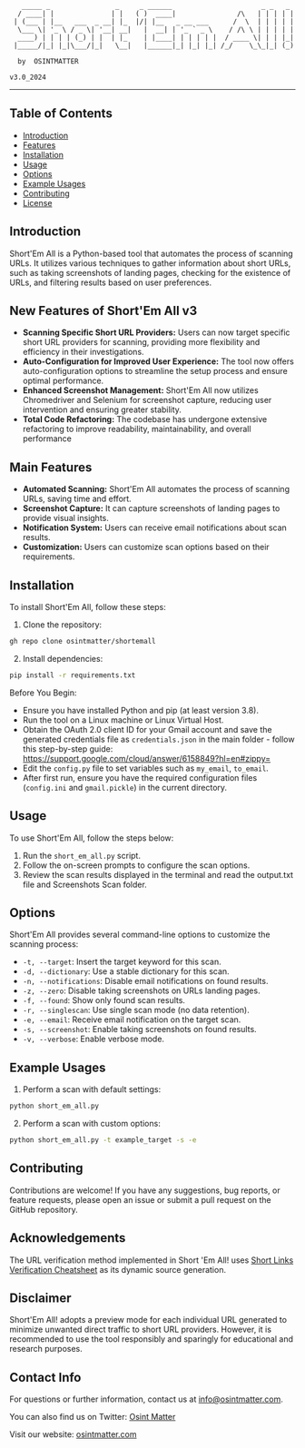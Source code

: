 ```
   _____ _                _     _ ______                      _ _   _ 
  / ____| |              | |   ( )  ____|               /\   | | | | |
 | (___ | |__   ___  _ __| |_  |/| |__   _ __ ___      /  \  | | | | |
  \___ \| '_ \ / _ \| '__| __|   |  __| | '_ ` _ \    / /\ \ | | | | |
  ____) | | | | (_) | |  | |_    | |____| | | | | |  / ____ \| | | |_|
 |_____/|_| |_|\___/|_|   \__|   |______|_| |_| |_| /_/    \_\_|_| (_)
                                                                    
  by  OSINTMATTER                                                      
                                                                     v3.0_2024
```
---


## Table of Contents

- [Introduction](#introduction)
- [Features](#New_Features_of_Short'Em_All_v3)
- [Installation](#installation)
- [Usage](#usage)
- [Options](#options)
- [Example Usages](#example-usages)
- [Contributing](#contributing)
- [License](#license)

## Introduction

Short'Em All is a Python-based tool that automates the process of scanning URLs. It utilizes various techniques to gather information about short URLs, such as taking screenshots of landing pages, checking for the existence of URLs, and filtering results based on user preferences.

## New Features of Short'Em All v3
- **Scanning Specific Short URL Providers:** Users can now target specific short URL providers for scanning, providing more flexibility and efficiency in their investigations.
- **Auto-Configuration for Improved User Experience:** The tool now offers auto-configuration options to streamline the setup process and ensure optimal performance.
- **Enhanced Screenshot Management:** Short'Em All now utilizes Chromedriver and Selenium for screenshot capture, reducing user intervention and ensuring greater stability.
- **Total Code Refactoring:** The codebase has undergone extensive refactoring to improve readability, maintainability, and overall performance
## Main Features
- **Automated Scanning:** Short'Em All automates the process of scanning URLs, saving time and effort.
- **Screenshot Capture:** It can capture screenshots of landing pages to provide visual insights.
- **Notification System:** Users can receive email notifications about scan results.
- **Customization:** Users can customize scan options based on their requirements.

## Installation

To install Short'Em All, follow these steps:

1. Clone the repository:

```bash
gh repo clone osintmatter/shortemall
```

2. Install dependencies:

```bash
pip install -r requirements.txt
```

Before You Begin:

- Ensure you have installed Python and pip (at least version 3.8).
- Run the tool on a Linux machine or Linux Virtual Host.
- Obtain the OAuth 2.0 client ID for your Gmail account and save the generated credentials file as `credentials.json` in the main folder - follow this step-by-step guide: https://support.google.com/cloud/answer/6158849?hl=en#zippy=
- Edit the `config.py` file to set variables such as `my_email`, `to_email`.
- After first run, ensure you have the required configuration files (`config.ini` and `gmail.pickle`) in the current directory.

## Usage

To use Short'Em All, follow the steps below:

1. Run the `short_em_all.py` script.
2. Follow the on-screen prompts to configure the scan options.
3. Review the scan results displayed in the terminal and read the output.txt file and Screenshots Scan folder.

## Options

Short'Em All provides several command-line options to customize the scanning process:

- `-t, --target`: Insert the target keyword for this scan.
- `-d, --dictionary`: Use a stable dictionary for this scan.
- `-n, --notifications`: Disable email notifications on found results.
- `-z, --zero`: Disable taking screenshots on URLs landing pages.
- `-f, --found`: Show only found scan results.
- `-r, --singlescan`: Use single scan mode (no data retention).
- `-e, --email`: Receive email notification on the target scan.
- `-s, --screenshot`: Enable taking screenshots on found results.
- `-v, --verbose`: Enable verbose mode.

## Example Usages

1. Perform a scan with default settings:

```bash
python short_em_all.py
```

2. Perform a scan with custom options:

```bash
python short_em_all.py -t example_target -s -e
```

## Contributing

Contributions are welcome! If you have any suggestions, bug reports, or feature requests, please open an issue or submit a pull request on the GitHub repository.

## Acknowledgements

The URL verification method implemented in Short 'Em All! uses [Short Links Verification Cheatsheet](https://seintpl.github.io/osint/short-links-verification-cheatsheet) as its dynamic source generation.

## Disclaimer

Short'Em All! adopts a preview mode for each individual URL generated to minimize unwanted direct traffic to short URL providers. However, it is recommended to use the tool responsibly and sparingly for educational and research purposes.

## Contact Info

For questions or further information, contact us at info@osintmatter.com.

You can also find us on Twitter: [Osint Matter](https://twitter.com/MatterOsint)

Visit our website: [osintmatter.com](https://osintmatter.com)

